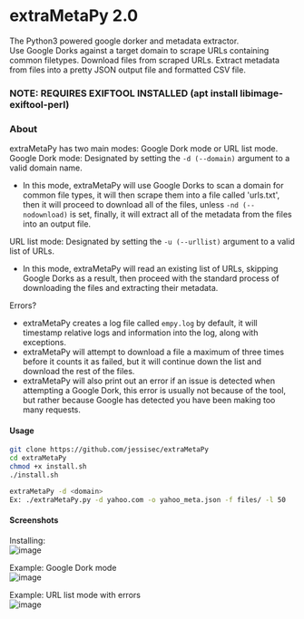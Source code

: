 # extraMetaPy 2.0
The Python3 powered google dorker and metadata extractor.  
Use Google Dorks against a target domain to scrape URLs containing common filetypes. Download files from scraped URLs. Extract metadata from files into a pretty JSON output file and formatted CSV file.  

### NOTE: REQUIRES EXIFTOOL INSTALLED (apt install libimage-exiftool-perl)  

### About
extraMetaPy has two main modes: Google Dork mode or URL list mode.  
Google Dork mode: Designated by setting the `-d (--domain)` argument to a valid domain name.
- In this mode, extraMetaPy will use Google Dorks to scan a domain for common file types, it will then scrape them into a file called 'urls.txt', then it will proceed to download all of the files, unless `-nd (--nodownload)` is set, finally, it will extract all of the metadata from the files into an output file.  

URL list mode: Designated by setting the `-u (--urllist)` argument to a valid list of URLs.  
- In this mode, extraMetaPy will read an existing list of URLs, skipping Google Dorks as a result, then proceed with the standard process of downloading the files and extracting their metadata.  

Errors?  
- extraMetaPy creates a log file called `empy.log` by default, it will timestamp relative logs and information into the log, along with exceptions.  
- extraMetaPy will attempt to download a file a maximum of three times before it counts it as failed, but it will continue down the list and download the rest of the files.  
- extraMetaPy will also print out an error if an issue is detected when attempting a Google Dork, this error is usually not because of the tool, but rather because Google has detected you have been making too many requests.  

#### Usage
```bash
git clone https://github.com/jessisec/extraMetaPy
cd extraMetaPy
chmod +x install.sh
./install.sh

extraMetaPy -d <domain>
Ex: ./extraMetaPy.py -d yahoo.com -o yahoo_meta.json -f files/ -l 50
```


#### Screenshots  
Installing:  
![image](https://user-images.githubusercontent.com/28818635/142551732-86bb11f8-03e1-4f7e-b169-c0b554da2fe4.png)
 
 Example: Google Dork mode  
![image](https://user-images.githubusercontent.com/28818635/142552157-7982b81f-af5f-40af-9738-ba59c9832f80.png)

Example: URL list mode with errors  
![image](https://user-images.githubusercontent.com/28818635/142552265-4f406018-5417-4ecb-b63e-9870d34b270e.png)
